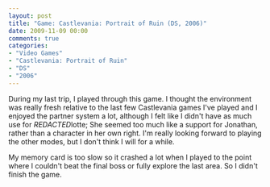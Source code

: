 ```yaml
---
layout: post
title: "Game: Castlevania: Portrait of Ruin (DS, 2006)"
date: 2009-11-09 00:00
comments: true
categories:
- "Video Games"
- "Castlevania: Portrait of Ruin"
- "DS"
- "2006"
---
```


During my last trip, I played through this game. I thought the
environment was really fresh relative to the last few Castlevania
games I've played and I enjoyed the partner system a lot, although
I felt like I didn't have as much use for *REDACTED*lotte; She seemed
too much like a support for Jonathan, rather than a character in
her own right. I'm really looking forward to playing the other
modes, but I don't think I will for a while.

My memory card is too slow so it crashed a lot when I played to
the point where I couldn't beat the final boss or fully explore
the last area. So I didn't finish the game.    
